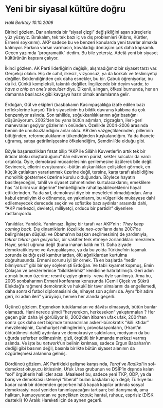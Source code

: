 # Yeni bir siyasal kültüre doğru

*Halil Berktay 10.10.2009*

<div class="taraf_structure_2col_1zq">
<div class="margen_n">



 <p>Birinci gözlem. Dar anlamda bir “siyasî çizgi” değişikliğini aşan süreçlerle yüz yüzeyiz. Bırakalım, tek tek bazı iç ve dış problemleri (Kıbrıs, Kürtler, Ermeni soykırımı). AKP sadece bu ve benzeri konularda yeni tavırlar almakla kalmıyor. Farkına varsın varmasın, kovaladığı dönüşüm çok daha kapsamlı. Geçen yazımda “programatik” dedim. Bu bile yetersiz. Adetâ yeni bir siyaset kültürünün kapısını çalıyor. <br/><br/>İkinci gözlem. AK Parti liderliğinin değişik, alışmadığımız bir siyaset tarzı var. Gerçekçi olalım. Hiç de cahil, ilkesiz, vizyonsuz, ya da korkak ve teslimiyetçi değiller. Beklendiğinden çok daha esnekler, bu bir. Çabuk öğreniyorlar, bu da iki. Çünkü kompleksli, takıntılı değiller. İngilizcede bir deyim vardır, <i>to have a chip on one’s shoulder</i> diye. Dikenli, alıngan, öfkesi burnunda, her an damarına basılacak gibi kavgaya hazır olmak anlamlarına gelir. <br/><br/>Erdoğan, Gül ve ekipleri (başbakanın Kasımpaşalılığa izafe edilen bazı reflekslerine karşın) Türk siyasetinin bu bildik davranış kalıbına da çok benzemiyor aslında. Son tahlilde, soğukkanlılıklarının ağır bastığını düşünüyorum. 2002’den bu yana bütün adımları, zigzagları, ileri-geri manevraları geçiyor gözlerimin önünden. Özellikle 2004-2006 arasında benim de umutsuzlandığım anlar oldu. AB’den vazgeçtiklerinden, pillerinin bittiğinden, reformculuklarının tükendiğinden kuşkulandığım. Ya da ihanete uğramış, satışa getirilmişçesine öfkelendiğim, Şemdinli’de olduğu gibi. <br/><br/>Böyle başarısızlıkları fırsat bilip “AKP ile Silâhlı Kuvvetler’in artık tek bir iktidar bloku oluşturduğunu” ilân ediveren pürist, sekter solcular da vardı ortalıkta. Öyle, demokrasi mücadelesinin gerilemesine üzülerek bile değil. Sevinerek, ellerini ovuşturarak –bütün alışkanlıkları çelişkileri görmek, en küçük çatlaktan yararlanmak üzerine değil, tersine, karşı tarafı alabildiğine monolitik göstermek üzerine kurulu olduğundan. Böylece hayatın basitleşeceğini, tahlil ve siyaset zahmetinden kurtulacaklarını, emeklilere has “al birini vur diğerine” tembelliğinde rahatlayabileceklerini hayal ettiklerinden. Ya da sırf, demokrasi diye bir meseleleri olmadığından. Ama kabul etmeliyim ki o dönemde, en yakınlarım, bu vülgerlikle mukayese dahi edilemeyecek derecede seçkin ve sofistike bazı aydınlar arasında dahi, “AKP merkezci, devletçi, milliyetçi, orducu bir partidir” diyenlere rastlanıyordu. <br/><br/>Yanıldılar. Yanıldık. Yanılmışız. İlginç bir tarafı var AKP’nin : <i>They keep coming back</i>. Dış dinamiklerin (özellikle <i>neo-con</i>’ların daha 2007’de belirginleşen düşüşü ve Obama’nın başkan seçilmesinin) de yardımıyla, <i>tekrar tekrar geri geliyorlar</i>, bir vakitler terk etmeye zorlandıkları mevzilere. Hayır, şeriat uğruna değil (buna inanan kaldı mı ?). Daha ziyade demokratikleşme ve Avrupalılaşma, ya da bu yolda Türkiye’nin taşımak zorunda kaldığı eski kamburlardan, ölü ağırlıklardan kurtulma doğrultusunda. Ermeni sorunu iyi bir örnek. Tâ en başlarda “nedir bilmiyoruz” gibi bir şey söylemişti Erdoğan. Ve tabii kıyamet kopmuş, Emin Çölaşan ve benzerlerince “bildiklerimiz” kendisine hatırlatılmıştı. Geri adım atmıştı bunun üzerine; resmî çizgiye girmiş –veya öyle sanılmıştı. Ama bu, 2005 sonbaharının Ermeni konferansı konusunda (Cemil Çiçek ve Şükrü Elekdağ’a rağmen) demokratik ve hukukî bir tavır almalarını da engellemedi, daha sonraki futbol diplomasisini de, nihayet son açılımı da. Aynı “bir adım geri, iki adım ileri” yürüyüşü, hemen her alanda geçerli. <br/><br/>Üçüncü gözlem. Ergenekon tutuklamaları ve dâvâsı olmasaydı, bütün bunlar olamazdı. Hani nerede şimdi “heryerekon, herkesekon” yakıştırmaları ? Her geçen gün daha iyi görülüyor ki, 2002’den itibaren ufak ufak, 2004’ten sonra çok daha sert biçimde tırmandırılan askerî-bürokratik “ikili iktidar” mevzilenişinin, Cumhuriyet mitinglerinin, provokasyonların, (Hrant’ın öldürülmesi dahil) aydınlara ve demokrasiye saldırıların, medyanın da bu uğurda seferber edilmesinin, gizli, örgütlü bir kumanda merkezi varmış aslında. Ve işte bu <i>network</i>’un belinin kırılması, sadece Ergun Babahan’ın dediği gibi basının değil, basınla birlikte bütün siyaset alanının da özgürleşmesi anlamına gelmiş. <br/><br/>Dördüncü gözlem. AK Parti’deki gelişme karşısında, <i>Taraf</i> ve <i>Radikal</i>’in sol-demokrat okuyucu kitlesinin, Ufuk Uras grubunun ve DSİP’in dışında kalan “sol” örgütlerin hali içler acısı. Maalesef bu, sadece yeni TKP, ÖDP, ya da barış ve demokrasi istemeyi “liberal” bulan başkaları için değil; Türkiye bu kadar canlı bir dönemden geçerken hâlâ kapalı kapılar ardında sosyal demokrasiyi nasıl yeniden tanımlayacağını tartışan; bol danışmanlı, ama halktan, kamuoyundan ve gençlikten kopuk; hantal, ruhsuz, esprisiz (DİSK destekli) 10 Aralık Hareketi için de aynen geçerli.</p>
<br/>
<br/>
<br/>



<br/>


<div id="taraf_not">
</div>

</div>


</div>

